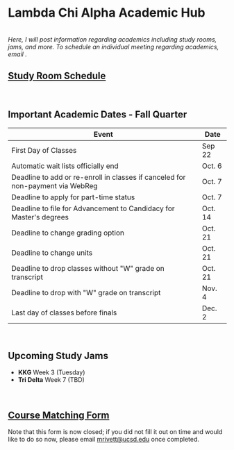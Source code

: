 # Lambda Chi Alpha Academic Hub
<br>
<i>Here, I will post information regarding academics including study rooms, jams, and more. To schedule an individual meeting regarding academics, email <mrivett@ucsd.edu>.</i>

<br>

## [Study Room Schedule](https://maxrivett.github.io/ucsdlxa/pages/studyrooms)

<br>

## Important Academic Dates - Fall Quarter

| Event                                 | Date|
|-------------------------------------- |---- |
| First Day of Classes                  | Sep 22 |
| Automatic wait lists officially end   | Oct. 6 |
| Deadline to add or re-enroll in classes if canceled for non-payment via WebReg  | Oct. 7 | 
| Deadline to apply for part-time status | Oct. 7 |
| Deadline to file for Advancement to Candidacy for Master's degrees | Oct. 14 |
| Deadline to change grading option | Oct. 21 |
| Deadline to change units | Oct. 21 |
| Deadline to drop classes without "W" grade on transcript | Oct. 21 |
| Deadline to drop with "W" grade on transcript | Nov. 4 |
| Last day of classes before finals | Dec. 2 |


<br>

## Upcoming Study Jams


- <b>KKG</b> Week 3 (Tuesday)
- <b>Tri Delta</b> Week 7 (TBD) 

<br>

## [Course Matching Form](https://docs.google.com/forms/d/1_8MgJCG7Sm3CP-yomvigv8RMfPkGkZNpNql6qLxFxdY/edit)

Note that this form is now closed; if you did not fill it out on time and would like to do so now, please email <mrivett@ucsd.edu> once completed.
<br>